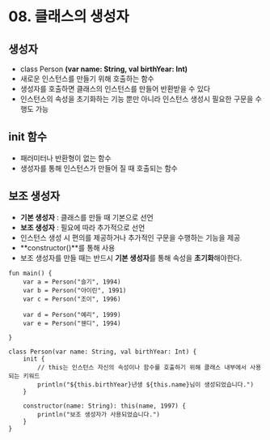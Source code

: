 # 08. 클래스의 생성자
## 생성자
- class Person **(var name: String, val birthYear: Int)**
- 새로운 인스턴스를 만들기 위해 호출하는 함수
- 생성자를 호출하면 클래스의 인스턴스를 만들어 반환받을 수 있다
- 인스턴스의 속성을 초기화하는 기능 뿐만 아니라 인스턴스 생성시 필요한 구문을 수행도 가능

## init 함수
- 패러미터나 반환형이 없는 함수
- 생성자를 통해 인스턴스가 만들어 질 때 호출되는 함수

## 보조 생성자
- **기본 생성자** : 클래스를 만들 때 기본으로 선언
- **보조 생성자** : 필요에 따라 추가적으로 선언
- 인스턴스 생성 시 편의를 제공하거나 추가적인 구문을 수행하는 기능을 제공
- **constructor()**를 통해 사용
- 보조 생성자를 만들 때는 반드시 **기본 생성자**를 통해 속성을 **초기화**해야한다. 

```{.kotlin}
fun main() {
    var a = Person("슬기", 1994)
    var b = Person("아이린", 1991)
    var c = Person("조이", 1996)

    var d = Person("예리", 1999)
    var e = Person("웬디", 1994)
    
}

class Person(var name: String, val birthYear: Int) {
    init {
        // this는 인스턴스 자신의 속성이나 함수를 호출하기 위해 클래스 내부에서 사용되는 키워드
        println("${this.birthYear}년생 ${this.name}님이 생성되었습니다.")
    }

    constructor(name: String): this(name, 1997) {
        println("보조 생성자가 사용되었습니다.")
    }
}
```